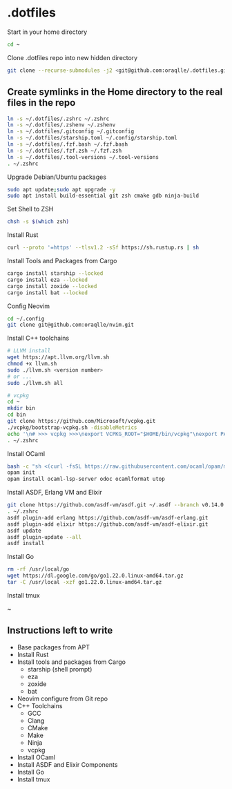 # .dotfiles

Start in your home directory

```zsh
cd ~
```

Clone .dotfiles repo into new hidden directory

```zsh
git clone --recurse-submodules -j2 <git@github.com:oraqlle/.dotfiles.git> ~/.dotfiles
```

## Create symlinks in the Home directory to the real files in the repo

```zsh
ln -s ~/.dotfiles/.zshrc ~/.zshrc
ln -s ~/.dotfiles/.zshenv ~/.zshenv
ln -s ~/.dotfiles/.gitconfig ~/.gitconfig
ln -s ~/.dotfiles/starship.toml ~/.config/starship.toml
ln -s ~/.dotfiles/.fzf.bash ~/.fzf.bash
ln -s ~/.dotfiles/.fzf.zsh ~/.fzf.zsh
ln -s ~/.dotfiles/.tool-versions ~/.tool-versions
. ~/.zshrc
```

Upgrade Debian/Ubuntu packages

```zsh
sudo apt update;sudo apt upgrade -y
sudo apt install build-essential git zsh cmake gdb ninja-build
```

Set Shell to ZSH

```bash
chsh -s $(which zsh)
```

Install Rust

```zsh
curl --proto '=https' --tlsv1.2 -sSf https://sh.rustup.rs | sh
```

Install Tools and Packages from Cargo

```zsh
cargo install starship --locked
cargo install eza --locked
cargo install zoxide --locked
cargo install bat --locked
```

Config Neovim

```zsh
cd ~/.config
git clone git@github.com:oraqlle/nvim.git
```

Install C++ toolchains

```zsh
# LLVM install
wget https://apt.llvm.org/llvm.sh
chmod +x llvm.sh
sudo ./llvm.sh <version number>
# or ...
sudo ./llvm.sh all

# vcpkg
cd ~
mkdir bin
cd bin
git clone https://github.com/Microsoft/vcpkg.git
./vcpkg/bootstrap-vcpkg.sh -disableMetrics
echo '\n# >>> vcpkg >>>\nexport VCPKG_ROOT="$HOME/bin/vcpkg"\nexport PATH="$VCPKG_ROOT:$PATH"\n# >>> vcpkg >>>\n' >> ~/.zshrc
. ~/.zshrc
```

Install OCaml

```zsh
bash -c "sh <(curl -fsSL https://raw.githubusercontent.com/ocaml/opam/master/shell/install.sh)"
opam init
opam install ocaml-lsp-server odoc ocamlformat utop
```

Install ASDF, Erlang VM and Elixir

```zsh
git clone https://github.com/asdf-vm/asdf.git ~/.asdf --branch v0.14.0
. ~/.zshrc
asdf plugin-add erlang https://github.com/asdf-vm/asdf-erlang.git
asdf plugin-add elixir https://github.com/asdf-vm/asdf-elixir.git
asdf update
asdf plugin-update --all
asdf install
```

Install Go

```zsh
rm -rf /usr/local/go
wget https://dl.google.com/go/go1.22.0.linux-amd64.tar.gz
tar -C /usr/local -xzf go1.22.0.linux-amd64.tar.gz
```

Install tmux

~

## Instructions left to write

- Base packages from APT
- Install Rust
- Install tools and packages from Cargo
  - starship (shell prompt)
  - eza
  - zoxide
  - bat
- Neovim configure from Git repo
- C++ Toolchains
  - GCC
  - Clang
  - CMake
  - Make
  - Ninja
  - vcpkg
- Install OCaml
- Install ASDF and Elixir Components
- Install Go
- Install tmux
